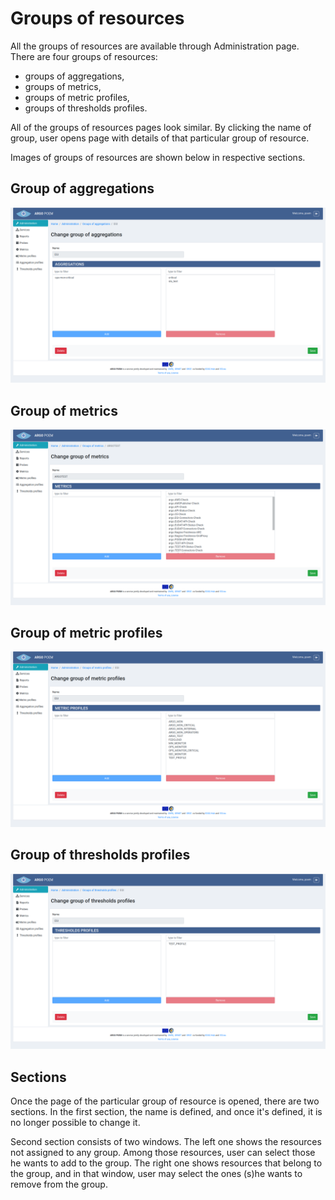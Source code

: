 # Groups of resources

All the groups of resources are available through Administration page. There are four groups of resources:

* groups of aggregations,
* groups of metrics,
* groups of metric profiles,
* groups of thresholds profiles.

All of the groups of resources pages look similar. By clicking the name of group, user opens page with details of that particular group of resource.

Images of groups of resources are shown below in respective sections.

## Group of aggregations
![Tenant Group of aggregations](figures/tenant_group_of_aggregations.png)

## Group of metrics
![Tenant Group of metrics](figures/tenant_group_of_metrics.png)

## Group of metric profiles
![Tenant Group of metric profiles](figures/tenant_group_of_metric_profiles.png)

## Group of thresholds profiles
![Tenant Group of thresholds profiles](figures/tenant_group_of_thresholds_profiles.png)

## Sections

Once the page of the particular group of resource is opened, there are two sections. In the first section, the name is defined, and once it's defined, it is no longer possible to change it.

Second section consists of two windows. The left one shows the resources not assigned to any group. Among those resources, user can select those he wants to add to the group. The right one shows resources that belong to the group, and in that window, user may select the ones (s)he wants to remove from the group.

